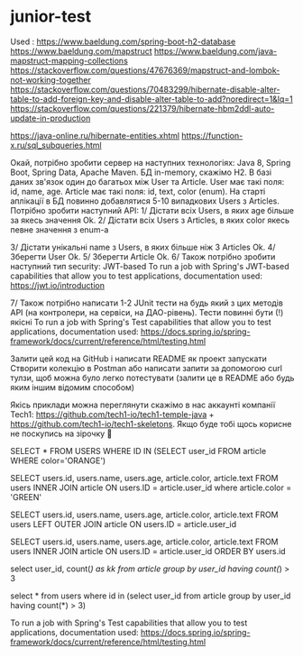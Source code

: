 # junior-test
Used :
https://www.baeldung.com/spring-boot-h2-database
https://www.baeldung.com/mapstruct
https://www.baeldung.com/java-mapstruct-mapping-collections
https://stackoverflow.com/questions/47676369/mapstruct-and-lombok-not-working-together
https://stackoverflow.com/questions/70483299/hibernate-disable-alter-table-to-add-foreign-key-and-disable-alter-table-to-add?noredirect=1&lq=1
https://stackoverflow.com/questions/221379/hibernate-hbm2ddl-auto-update-in-production

https://java-online.ru/hibernate-entities.xhtml
https://function-x.ru/sql_subqueries.html


Окай, потрібно зробити сервер на наступних технологіях: Java 8, Spring Boot, Spring Data, Apache Maven. 
БД in-memory, скажімо H2. В базі даних зв'язок один до багатьох між User та Article. 
User має такі поля: id, name, age. Article має такі поля: id, text, color (enum). 
На старті аплікації в БД повинно добавлятися 5-10 випадкових Users з Articles. 
Потрібно зробити наступний АРІ:
1/ Дістати всіх Users, в яких age більше за якесь значення
Ok.
2/ Дістати всіх Users з Articles, в яких color якесь певне значення з enum-а

3/ Дістати унікальні name з Users, в яких більше ніж 3 Articles
Ok.
4/ Зберегти User
Ok.
5/ Зберегти Article
Ok.
6/ Також потрібно зробити наступний тип security: JWT-based
To run a job with Spring's JWT-based capabilities that allow you to test applications,
documentation used:  https://jwt.io/introduction

7/ Також потрібно написати 1-2 JUnit тести на будь який з цих методів АРІ (на контролери, на сервіси, 
на ДАО-рівень). Тести повинні бути (!) якісні
To run a job with Spring's Test capabilities that allow you to test applications, documentation 
used: https://docs.spring.io/spring-framework/docs/current/reference/html/testing.html


Залити цей код на GitHub і написати README як проект запускати
Створити колекцію в Postman або написати запити за допомогою curl тулзи, щоб можна було легко потестувати 
(залити це в README або будь яким іншим відомим способом)

Якісь приклади можна переглянути скажімо в нас аккаунті компанії 
Tech1: https://github.com/tech1-io/tech1-temple-java + 
https://github.com/tech1-io/tech1-skeletons. 
Якщо буде тобі щось корисне не поскупись на зірочку 🙂

SELECT * FROM USERS
WHERE ID IN (SELECT
user_id FROM article WHERE color='ORANGE')


SELECT users.id, users.name, users.age, article.color, article.text 
FROM users INNER JOIN article 
ON users.ID = article.user_id 
where article.color = 'GREEN'


SELECT users.id, users.name, users.age, article.color, article.text
FROM users LEFT OUTER JOIN article
ON users.ID = article.user_id 

SELECT users.id, users.name, users.age, article.color, article.text
FROM users INNER JOIN article
ON users.ID = article.user_id
ORDER BY users.id

select user_id, count(*) as kk
from article
group by  user_id
having count(*) > 3 


select *
from users
where
id in  (select user_id
from article
group by  user_id
having count(*) > 3)

To run a job with Spring's Test capabilities that allow you to test applications,
documentation used:
https://docs.spring.io/spring-framework/docs/current/reference/html/testing.html